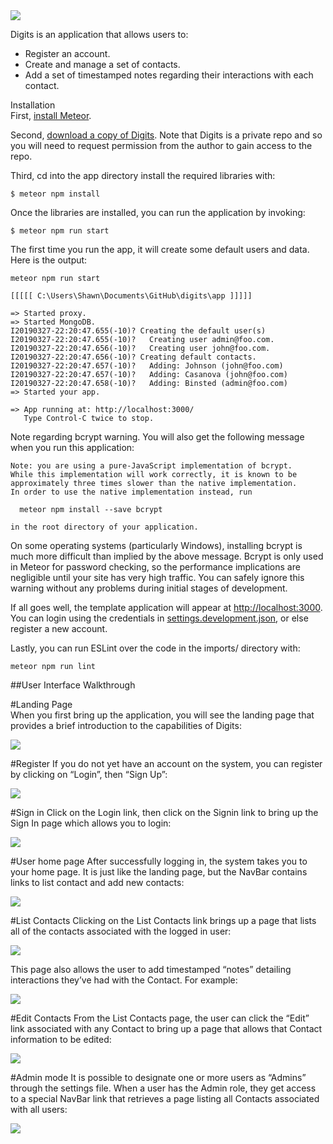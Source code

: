 <img src="doc/Landing.png">  

Digits is an application that allows users to:  
  
* Register an account.
* Create and manage a set of contacts.
* Add a set of timestamped notes regarding their interactions with each contact.

Installation  
First, [install Meteor](https://www.meteor.com/install).  

Second, [download a copy of Digits](https://github.com/shawn-anthony/digits). Note that Digits is a private repo and so you will need to request permission from the author to gain access to the repo.  

Third, cd into the app directory install the required libraries with:  

```
$ meteor npm install  
```
Once the libraries are installed, you can run the application by invoking:  

```
$ meteor npm run start
```

The first time you run the app, it will create some default users and data. Here is the output:

```
meteor npm run start

[[[[[ C:\Users\Shawn\Documents\GitHub\digits\app ]]]]]

=> Started proxy.
=> Started MongoDB.
I20190327-22:20:47.655(-10)? Creating the default user(s)
I20190327-22:20:47.655(-10)?   Creating user admin@foo.com.
I20190327-22:20:47.656(-10)?   Creating user john@foo.com.
I20190327-22:20:47.656(-10)? Creating default contacts.
I20190327-22:20:47.657(-10)?   Adding: Johnson (john@foo.com)
I20190327-22:20:47.657(-10)?   Adding: Casanova (john@foo.com)
I20190327-22:20:47.658(-10)?   Adding: Binsted (admin@foo.com)
=> Started your app.

=> App running at: http://localhost:3000/
   Type Control-C twice to stop.
```

Note regarding bcrypt warning. You will also get the following message when you run this application:

```
Note: you are using a pure-JavaScript implementation of bcrypt.
While this implementation will work correctly, it is known to be
approximately three times slower than the native implementation.
In order to use the native implementation instead, run

  meteor npm install --save bcrypt

in the root directory of your application.
```

On some operating systems (particularly Windows), installing bcrypt is much more difficult than implied by the above message. Bcrypt is only used in Meteor for password checking, 
so the performance implications are negligible until your site has very high traffic. You can safely ignore this warning without any problems during initial stages of development.

If all goes well, the template application will appear at [http://localhost:3000](http://localhost:3000). You can login using the credentials in [settings.development.json](https://github.com/ics-software-engineering/meteor-application-template-react/blob/master/config/settings.development.json), 
or else register a new account.

Lastly, you can run ESLint over the code in the imports/ directory with:  

```
meteor npm run lint
```

##User Interface Walkthrough

#Landing Page  
When you first bring up the application, you will see the landing page that provides a brief introduction to the capabilities of Digits:

<img src="doc/Landing.png">

#Register
If you do not yet have an account on the system, you can register by clicking on “Login”, then “Sign Up”:

<img src="doc/Landing.png">

#Sign in
Click on the Login link, then click on the Signin link to bring up the Sign In page which allows you to login:

<img src="doc/Landing.png">

#User home page
After successfully logging in, the system takes you to your home page. It is just like the landing page, but the NavBar contains links to list contact and add new contacts:

<img src="doc/Landing.png">

#List Contacts
Clicking on the List Contacts link brings up a page that lists all of the contacts associated with the logged in user:

<img src="doc/Landing.png">

This page also allows the user to add timestamped “notes” detailing interactions they’ve had with the Contact. For example:


<img src="doc/Landing.png">

#Edit Contacts
From the List Contacts page, the user can click the “Edit” link associated with any Contact to bring up a page that allows that Contact information to be edited:

<img src="doc/Landing.png">

#Admin mode
It is possible to designate one or more users as “Admins” through the settings file. When a user has the Admin role, they get access to a special NavBar link that retrieves a page listing all Contacts associated with all users:

<img src="doc/Landing.png">